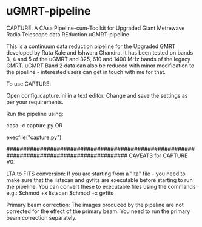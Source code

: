 # uGMRT-pipeline

CAPTURE: A CAsa Pipeline-cum-Toolkit for Upgraded Giant Metrewave Radio Telescope data REduction
uGMRT-pipeline

This is a continuum data reduction pipeline for the Upgraded GMRT developed by Ruta Kale and Ishwara Chandra. It has been tested on bands 3, 4 and 5 of the uGMRT and 325, 610 and 1400 MHz bands of the legacy GMRT. uGMRT Band 2 data can also be reduced with minor modification to the pipeline - interested users can get in touch with me for that.

To use CAPTURE:

Open config_capture.ini in a text editor. Change and save the settings as per your requirements.

Run the pipeline using:

casa -c capture.py OR

execfile("capture.py")

############################################################################################ CAVEATS for CAPTURE V0:

LTA to FITS conversion: If you are starting from a "lta" file - you need to make sure that the listscan and gvfits are executable before starting to run the pipeline. You can convert these to executable files using the commands e.g.: $chmod +x listscan $chmod +x gvfits

Primary beam correction: The images produced by the pipeline are not corrected for the effect of the primary beam. You need to run the primary beam correction separately.


